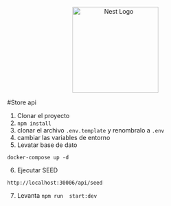 <p align="center">
  <a href="http://nestjs.com/" target="blank"><img src="https://nestjs.com/img/logo-small.svg" width="200" alt="Nest Logo" /></a>
</p>
#Store api

1. Clonar el proyecto
2. ```npm install ```
3. clonar el archivo ```.env.template``` y renombralo a ``` .env ```
4. cambiar las variables de entorno 
5. Levatar base de dato
```
docker-compose up -d
```

6. Ejecutar SEED
```
http://localhost:30006/api/seed
```
7. Levanta ``` npm run  start:dev ``` 